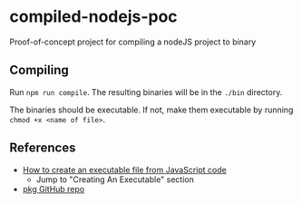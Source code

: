 # compiled-nodejs-poc
Proof-of-concept project for compiling a nodeJS project to binary

## Compiling
Run `npm run compile`. The resulting binaries will be in the `./bin` directory.

The binaries should be executable. If not, make them executable by running `chmod +x <name of file>`.

## References
- [How to create an executable file from JavaScript code](https://medium.com/jspoint/how-to-create-an-executable-exe-file-from-javascript-code-using-node-js-45154ba4de20)
  - Jump to "Creating An Executable" section
- [pkg GitHub repo](https://github.com/vercel/pkg#usage)
